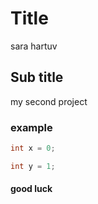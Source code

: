 # Title

sara hartuv

## Sub title

my second project

### example

```cpp
int x = 0;
```

```cpp
int y = 1;
```

#### good luck

